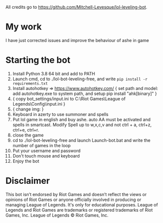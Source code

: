 All credits go to https://github.com/Mitchell-Levesque/lol-leveling-bot.

# My work
I have just corrected issues and improve the behaviour of ashe in game


# Starting the bot
 1. Install Python 3.8 64 bit and add to PATH
 2. Launch cmd, cd to ./lol-bot-leveling-free,  and write `pip install -r requirements.txt`
 3. Install autohotkey => https://www.autohotkey.com/  { set path and model: add autohotkey.exe to system path, and setup pip install "ahk[binary]" }
 4. { copy bot_settings/input.ini to C:\Riot Games\League of Legends\Config\input.ini }
 5. { change img: }
 6. Keyboard in azerty to use summoner and spells
 7. Put lol game in english and buy ashe. auto AA must be activated and spells in smartcast. Modify Spell up to w,x,c,v and not ctrl + a, ctrl+z, ctrl+e, ctrl+r.
 8. close the game
 9. cd to ./lol-bot-leveling-free and launch Launch-bot.bat and write the number of games in the loop
 10. Put your username and password
 11. Don't touch mouse and keyboard
 12. Enjoy the bot


# Disclaimer

This bot isn’t endorsed by Riot Games and doesn’t reflect the views or opinions of Riot Games or anyone officially involved in producing or managing League of Legends. It's only for educational purposes.
League of Legends and Riot Games are trademarks or registered trademarks of Riot Games, Inc. League of Legends © Riot Games, Inc.
